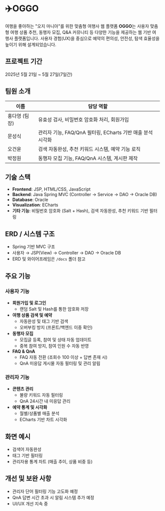 # ✈️OGGO

여행을 좋아하는 "오지 마니아"를 위한 맞춤형 여행사 웹 플랫폼
**OGGO**는 사용자 맞춤형 여행 상품 추천, 동행자 모집, Q&A 커뮤니티 등 다양한 기능을 제공하는 웹 기반 여행사 플랫폼입니다. 사용자 경험(UX)을 중심으로 예약의 편의성, 안전성, 탐색 효율성을 높이기 위해 설계되었습니다.

## 프로젝트 기간
2025년 5월 21일 ~ 5월 27일(7일간)

## 팀원 소개

| 이름   | 담당 역할                           |
|--------|-------------------------------------|
| 홍다영 (팀장) | 유효성 검사, 비밀번호 암호화 처리, 회원가입  |
| 문성식 | 관리자 기능, FAQ/QnA 필터링, ECharts 기반 매출 분석 시각화 |
| 오건윤 | 검색 자동완성, 추천 키워드 시스템, 예약 기능 로직 |
| 박정원 | 동행자 모집 기능, FAQ/QnA 시스템, 게시판 제작  |

## 기술 스택

- **Frontend**: JSP, HTML/CSS, JavaScript
- **Backend**: Java Spring MVC (Controller → Service → DAO → Oracle DB)
- **Database**: Oracle
- **Visualization**: ECharts
- **기타 기능**: 비밀번호 암호화 (Salt + Hash), 검색 자동완성, 추천 키워드 기반 필터링

## ERD / 시스템 구조

- Spring 기반 MVC 구조
- 사용자 → JSP(View) → Controller → DAO → Oracle DB
- ERD 및 와이어프레임은 `/docs` 폴더 참고

## 주요 기능

### 사용자 기능

- **회원가입 및 로그인**
  - 랜덤 Salt 및 Hash를 통한 암호화 저장
- **여행 상품 검색 및 예약**
  - 자동완성 및 태그 기반 검색
  - 오버부킹 방지 (프론트/백엔드 이중 확인)
- **동행자 모집**
  - 모집글 등록, 참여 및 상태 자동 업데이트
  - 중복 참여 방지, 참여 인원 수 자동 반영
- **FAQ & QnA**
  - FAQ 자동 전환 (조회수 100 이상 + 답변 존재 시)
  - QnA 미응답 게시물 자동 필터링 및 관리 알림

### 관리자 기능

- **콘텐츠 관리**
  - 불량 키워드 자동 필터링
  - QnA 24시간 내 미응답 관리
- **예약 통계 및 시각화**
  - 월별/상품별 매출 분석
  - ECharts 기반 차트 시각화

## 화면 예시

- 검색어 자동완성
- 태그 기반 필터링
- 관리자용 통계 차트 (매출 추이, 상품 비중 등)

## 개선 및 보완 사항

- 관리자 단어 필터링 기능 고도화 예정
- QnA 답변 시간 초과 시 알림 시스템 추가 예정
- UI/UX 개선 지속 중
